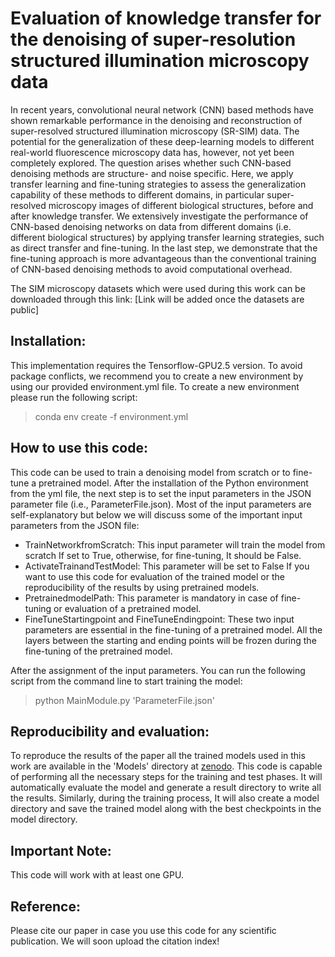 # Evaluation of knowledge transfer for the denoising of super-resolution structured illumination microscopy data

In recent years, convolutional neural network (CNN) based methods have shown remarkable performance in the denoising and reconstruction of super-resolved structured illumination microscopy (SR-SIM) data. The potential for the generalization of these deep-learning models to different real-world fluorescence microscopy data has, however, not yet been completely explored. The question arises whether such CNN-based denoising methods are structure- and noise specific. Here, we apply transfer learning and fine-tuning strategies to assess the generalization capability of these methods to different domains, in particular super-resolved microscopy images of different biological structures, before and after knowledge transfer. We extensively investigate the performance of CNN-based denoising networks on data from different domains (i.e. different biological structures) by applying transfer learning strategies, such as direct transfer and fine-tuning. In the last step, we demonstrate that the fine-tuning approach is more advantageous than the conventional training of CNN-based denoising methods to avoid computational overhead.

The SIM microscopy datasets which were used during this work can be downloaded through this link: [Link will be added once the datasets are public]  

## Installation:

This implementation requires the Tensorflow-GPU2.5 version. To avoid package conflicts, we recommend you to create a new environment by using our provided environment.yml file. To create a new environment please run the following script:

>  conda env create -f environment.yml

## How to use this code:

This code can be used to train a denoising model from scratch or to fine-tune a pretrained model. After the installation of the Python environment from the yml file, the next step is to set the input parameters in the JSON parameter file (i.e., ParameterFile.json). Most of the input parameters are self-explanatory but below we will discuss some of the important input parameters from the JSON file:

- TrainNetworkfromScratch: This input parameter will train the model from scratch If set to True, otherwise, for fine-tuning, It should be False.
- ActivateTrainandTestModel: This parameter will be set to False If you want to use this code for evaluation of the trained model or the reproducibility of the results by using pretrained models.
- PretrainedmodelPath: This parameter is mandatory in case of fine-tuning or evaluation of a pretrained model.
- FineTuneStartingpoint and FineTuneEndingpoint: These two input parameters are essential in the fine-tuning of a pretrained model. All the layers between the starting and ending points will be frozen during the fine-tuning of the pretrained model.

After the assignment of the input parameters. You can run the following script from the command line to start training the model:

> python MainModule.py 'ParameterFile.json'

## Reproducibility and evaluation:

To reproduce the results of the paper all the trained models used in this work are available in the 'Models' directory at [zenodo](https://zenodo.org/deposit/7626173). This code is capable of performing all the necessary steps for the training and test phases. It will automatically evaluate the model and generate a result directory to write all the results. Similarly, during the training process, It will also create a model directory and save the trained model along with the best checkpoints in the model directory.   

## Important Note:

This code will work with at least one GPU.

## Reference:

Please cite our paper in case you use this code for any scientific publication. We will soon upload the citation index!




